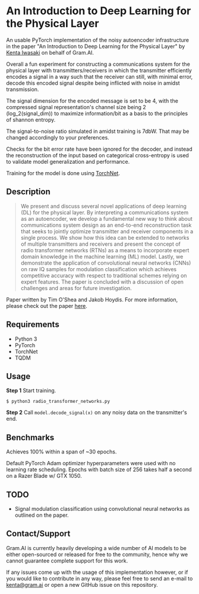 # An Introduction to Deep Learning for the Physical Layer

An usable PyTorch implementation of the noisy autoencoder infrastructure in the paper "An Introduction to Deep Learning for the Physical Layer" by [Kenta Iwasaki](https://github.com/iwasaki-kenta) on behalf of Gram.AI.

Overall a fun experiment for constructing a communications system for the physical layer with transmitters/receivers in which the transmitter efficiently encodes a signal in a way such that the receiver can still, with minimal error, decode this encoded signal despite being inflicted with noise in amidst transmission.

The signal dimension for the encoded message is set to be 4, with the compressed signal representation's channel size being 2 (log_2(signal_dim)) to maximize information/bit as a basis to the principles of shannon entropy.

The signal-to-noise ratio simulated in amidst training is 7dbW. That may be changed accordingly to your preferences.

Checks for the bit error rate have been ignored for the decoder, and instead the reconstruction of the input based on categorical cross-entropy is used to validate model generalization and performance.

Training for the model is done using [TorchNet](https://github.com/pytorch/tnt).

## Description

> We present and discuss several novel applications
of deep learning (DL) for the physical layer. By interpreting
a communications system as an autoencoder, we develop a
fundamental new way to think about communications system
design as an end-to-end reconstruction task that seeks to jointly
optimize transmitter and receiver components in a single process.
We show how this idea can be extended to networks of multiple
transmitters and receivers and present the concept of radio
transformer networks (RTNs) as a means to incorporate expert
domain knowledge in the machine learning (ML) model. Lastly,
we demonstrate the application of convolutional neural networks
(CNNs) on raw IQ samples for modulation classification which
achieves competitive accuracy with respect to traditional schemes
relying on expert features. The paper is concluded with a
discussion of open challenges and areas for future investigation.

Paper written by Tim O'Shea and Jakob Hoydis. For more information, please check out the paper [here](https://arxiv.org/abs/1702.00832).

## Requirements

* Python 3
* PyTorch
* TorchNet
* TQDM

## Usage


**Step 1** Start training.

```console
$ python3 radio_transformer_networks.py
```

**Step 2** Call `model.decode_signal(x)` on any noisy data on the transmitter's end.

## Benchmarks

Achieves 100% within a span of ~30 epochs.

Default PyTorch Adam optimizer hyperparameters were used with no learning rate scheduling. Epochs with batch size of 256 takes half a second on a Razer Blade w/ GTX 1050. 

## TODO

* Signal modulation classification using convolutional neural networks as outlined on the paper.

## Contact/Support

Gram.AI is currently heavily developing a wide number of AI models to be either open-sourced or released for free to the community, hence why we cannot guarantee complete support for this work.

If any issues come up with the usage of this implementation however, or if you would like to contribute in any way, please feel free to send an e-mail to [kenta@gram.ai](kenta@gram.ai) or open a new GitHub issue on this repository.